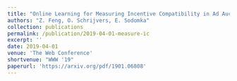 ```yaml
---
title: "Online Learning for Measuring Incentive Compatibility in Ad Auctions"
authors: "Z. Feng, O. Schrijvers, E. Sodomka"
collection: publications
permalink: /publication/2019-04-01-measure-ic
excerpt: ''
date: 2019-04-01
venue: 'The Web Conference'
shortvenue: "WWW '19"
paperurl: 'https://arxiv.org/pdf/1901.06808'
---
```

